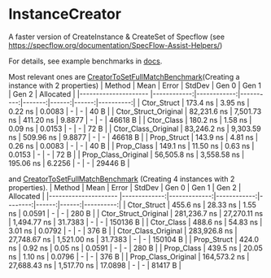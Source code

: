 # InstanceCreator

A faster version of CreateInstance & CreateSet of Specflow (see https://specflow.org/documentation/SpecFlow-Assist-Helpers/)

For details, see example benchmarks in [docs](docs/benchmarks).

Most relevant ones are 
[CreatorToSetFullMatchBenchmark](docs/benchmarks/InstanceCreator.Benchmarks.Creator.CreatorToSetFullMatchBenchmark-report-github.md)(Creating a instance with 2 properties)
|               Method |        Mean |       Error |    StdDev |  Gen 0 | Gen 1 | Gen 2 | Allocated |
|--------------------- |------------:|------------:|----------:|-------:|------:|------:|----------:|
|          Ctor_Struct |    173.4 ns |     3.95 ns |   0.22 ns | 0.0083 |     - |     - |      40 B |
| Ctor_Struct_Original | 82,231.6 ns | 7,501.73 ns | 411.20 ns | 9.8877 |     - |     - |   46618 B |
|           Ctor_Class |    180.2 ns |     1.58 ns |   0.09 ns | 0.0153 |     - |     - |      72 B |
|  Ctor_Class_Original | 83,246.2 ns | 9,303.59 ns | 509.96 ns | 9.8877 |     - |     - |   46618 B |
|          Prop_Struct |    143.9 ns |     4.81 ns |   0.26 ns | 0.0083 |     - |     - |      40 B |
|           Prop_Class |    149.1 ns |    11.50 ns |   0.63 ns | 0.0153 |     - |     - |      72 B |
|  Prop_Class_Original | 56,505.8 ns | 3,558.58 ns | 195.06 ns | 6.2256 |     - |     - |   29446 B |

and [CreatorToSetFullMatchBenchmark](docs/benchmarks/InstanceCreator.Benchmarks.Creator.CreatorToSetFullMatchBenchmark-report-github.md) (Creating 4 instances with 2 properties).
|               Method |         Mean |        Error |      StdDev |   Gen 0 | Gen 1 | Gen 2 | Allocated |
|--------------------- |-------------:|-------------:|------------:|--------:|------:|------:|----------:|
|          Ctor_Struct |     455.6 ns |     28.33 ns |     1.55 ns |  0.0591 |     - |     - |     280 B |
| Ctor_Struct_Original | 281,236.7 ns | 27,270.11 ns | 1,494.77 ns | 31.7383 |     - |     - |  150136 B |
|           Ctor_Class |     488.6 ns |     54.83 ns |     3.01 ns |  0.0792 |     - |     - |     376 B |
|  Ctor_Class_Original | 283,926.8 ns | 27,748.67 ns | 1,521.00 ns | 31.7383 |     - |     - |  150104 B |
|          Prop_Struct |     424.0 ns |      0.92 ns |     0.05 ns |  0.0591 |     - |     - |     280 B |
|           Prop_Class |     439.5 ns |     20.05 ns |     1.10 ns |  0.0796 |     - |     - |     376 B |
|  Prop_Class_Original | 164,573.2 ns | 27,688.43 ns | 1,517.70 ns | 17.0898 |     - |     - |   81417 B |

